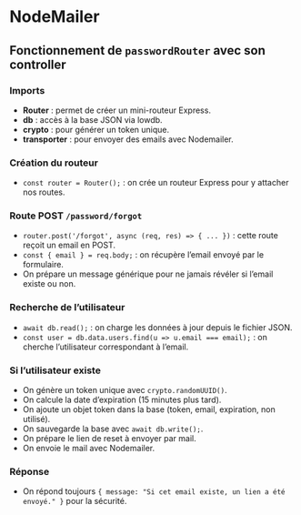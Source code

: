 
# NodeMailer

## Fonctionnement de `passwordRouter` avec son controller

### Imports

- **Router** : permet de créer un mini-routeur Express.
- **db** : accès à la base JSON via lowdb.
- **crypto** : pour générer un token unique.
- **transporter** : pour envoyer des emails avec Nodemailer.

### Création du routeur

- `const router = Router();` : on crée un routeur Express pour y attacher nos routes.

### Route POST `/password/forgot`

- `router.post('/forgot', async (req, res) => { ... })` : cette route reçoit un email en POST.
- `const { email } = req.body;` : on récupère l’email envoyé par le formulaire.
- On prépare un message générique pour ne jamais révéler si l’email existe ou non.

### Recherche de l’utilisateur

- `await db.read();` : on charge les données à jour depuis le fichier JSON.
- `const user = db.data.users.find(u => u.email === email);` : on cherche l’utilisateur correspondant à l’email.

### Si l’utilisateur existe

- On génère un token unique avec `crypto.randomUUID()`.
- On calcule la date d’expiration (15 minutes plus tard).
- On ajoute un objet token dans la base (token, email, expiration, non utilisé).
- On sauvegarde la base avec `await db.write();`.
- On prépare le lien de reset à envoyer par mail.
- On envoie le mail avec Nodemailer.

### Réponse

- On répond toujours `{ message: "Si cet email existe, un lien a été envoyé." }` pour la sécurité.
